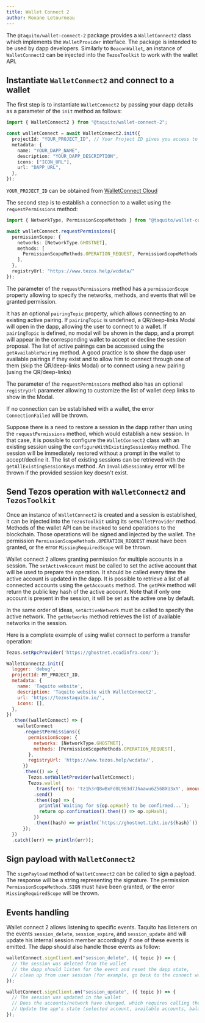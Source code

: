 ```yaml
---
title: Wallet Connect 2
author: Roxane Letourneau
---
```


The `@taquito/wallet-connect-2` package provides a `WalletConnect2` class which implements the `WalletProvider` interface. The package is intended to be used by dapp developers. Similarly to `BeaconWallet`, an instance of `WalletConnect2` can be injected into the `TezosToolkit` to work with the wallet API.

## Instantiate `WalletConnect2` and connect to a wallet

The first step is to instantiate `WalletConnect2` by passing your dapp details as a parameter of the `init` method as follows:

```ts
import { WalletConnect2 } from "@taquito/wallet-connect-2";

const walletConnect = await WalletConnect2.init({
  projectId: "YOUR_PROJECT_ID", // Your Project ID gives you access to WalletConnect Cloud
  metadata: {
    name: "YOUR_DAPP_NAME",
    description: "YOUR_DAPP_DESCRIPTION",
    icons: ["ICON_URL"],
    url: "DAPP_URL",
  },
});
```
`YOUR_PROJECT_ID` can be obtained from [WalletConnect Cloud](https://cloud.walletconnect.com/sign-in)

The second step is to establish a connection to a wallet using the `requestPermissions` method:

```ts
import { NetworkType, PermissionScopeMethods } from "@taquito/wallet-connect-2";

await walletConnect.requestPermissions({
  permissionScope: {
    networks: [NetworkType.GHOSTNET],
    methods: [
      PermissionScopeMethods.OPERATION_REQUEST, PermissionScopeMethods.SIGN
    ],
  },
  registryUrl: "https://www.tezos.help/wcdata/"
});
```

The parameter of the `requestPermissions` method has a `permissionScope` property allowing to specify the networks, methods, and events that will be granted permission. 

It has an optional `pairingTopic` property, which allows connecting to an existing active pairing. If `pairingTopic` is undefined, a QR/deep-links Modal will open in the dapp, allowing the user to connect to a wallet. If `pairingTopic` is defined, no modal will be shown in the dapp, and a prompt will appear in the corresponding wallet to accept or decline the session proposal. The list of active pairings can be accessed using the `getAvailablePairing` method. A good practice is to show the dapp user available pairings if they exist and to allow him to connect through one of them (skip the QR/deep-links Modal) or to connect using a new pairing (using the QR/deep-links) 

The parameter of the `requestPermissions` method also has an optional `registryUrl` parameter allowing to customize the list of wallet deep links to show in the Modal.

If no connection can be established with a wallet, the error `ConnectionFailed` will be thrown.

Suppose there is a need to restore a session in the dapp rather than using the `requestPermissions` method, which would establish a new session. In that case, it is possible to configure the `WalletConnect2` class with an existing session using the `configureWithExistingSessionKey` method. The session will be immediately restored without a prompt in the wallet to accept/decline it. The list of existing sessions can be retrieved with the `getAllExistingSessionKeys` method. An `InvalidSessionKey` error will be thrown if the provided session key doesn't exist.

## Send Tezos operation with `WalletConnect2` and `TezosToolkit`

Once an instance of `WalletConnect2` is created and a session is established, it can be injected into the `TezosToolkit` using its `setWalletProvider` method. Methods of the wallet API can be invoked to send operations to the blockchain. Those operations will be signed and injected by the wallet. The permission `PermissionScopeMethods.OPERATION_REQUEST` must have been granted, or the error `MissingRequiredScope` will be thrown.

Wallet connect 2 allows granting permission for multiple accounts in a session. The `setActiveAccount` must be called to set the active account that will be used to prepare the operation. It should be called every time the active account is updated in the dapp. It is possible to retrieve a list of all connected accounts using the `getAccounts` method. The `getPKH` method will return the public key hash of the active account. Note that if only one account is present in the session, it will be set as the active one by default.

In the same order of ideas, `setActiveNetwork` must be called to specify the active network. The `getNetworks` method retrieves the list of available networks in the session.

Here is a complete example of using wallet connect to perform a transfer operation:

```js live noInline noConfig
Tezos.setRpcProvider('https://ghostnet.ecadinfra.com/');

WalletConnect2.init({
  logger: 'debug',
  projectId: MY_PROJECT_ID,
  metadata: {
    name: 'Taquito website',
    description: 'Taquito website with WalletConnect2',
    url: 'https://tezostaquito.io/',
    icons: [],
  },
})
  .then((walletConnect) => {
    walletConnect
      .requestPermissions({
        permissionScope: {
          networks: [NetworkType.GHOSTNET],
          methods: [PermissionScopeMethods.OPERATION_REQUEST],
        },
        registryUrl: 'https://www.tezos.help/wcdata/',
      })
      .then(() => {
        Tezos.setWalletProvider(walletConnect);
        Tezos.wallet
          .transfer({ to: 'tz1h3rQ8wBxFd8L9B3d7Jhaawu6Z568XU3xY', amount: 1 })
          .send()
          .then((op) => {
            println(`Waiting for ${op.opHash} to be confirmed...`);
            return op.confirmation().then(() => op.opHash);
          })
          .then((hash) => println(`https://ghostnet.tzkt.io/${hash}`));
      });
  })
  .catch((err) => println(err));
```

## Sign payload with `WalletConnect2`

The `signPayload` method of `WalletConnect2` can be called to sign a payload. The response will be a string representing the signature. The permission `PermissionScopeMethods.SIGN` must have been granted, or the error `MissingRequiredScope` will be thrown.

## Events handling

Wallet connect 2 allows listening to specific events. Taquito has listeners on the events `session_delete`, `session_expire`, and `session_update` and will update his internal session member accordingly if one of these events is emitted. The dapp should also handle those events as follow:

```ts
walletConnect.signClient.on("session_delete", ({ topic }) => {
  // The session was deleted from the wallet
  // the dapp should listen for the event and reset the dapp state, 
  // clean up from user session (for example, go back to the connect wallet page)
});

walletConnect.signClient.on("session_update", ({ topic }) => {
  // The session was updated in the wallet
  // Does the accounts/network have changed, which requires calling the `setActiveAccount/setActiveNetwork` methods?
  // Update the app's state (selected account, available accounts, balance, ...)
});
```